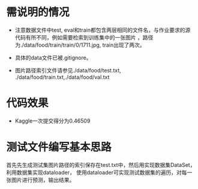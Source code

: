 # 需说明的情况

- 注意数据文件中test, eval和train都包含两层相同的文件名，与作业要求的源代码有所不同，例如需要检索到训练集中的一张图片
，路径为./data/food/train/train/0/1711.jpg, train出现了两次。

- 具体的data文件已被.gitignore。
- 图片路径索引文件请参见./data/food/test.txt, ./data/food/train.txt,./data/food/val.txt

# 代码效果
- Kaggle一次提交得分为0.46509

# 测试文件编写基本思路
首先先生成测试集图片路径的索引保存在test.txt中，然后用实现数据集DataSet，利用数据集实现dataloader，
使用dataloader可实现测试数据集的遍历，对每一张图片进行预测，输出结果。
